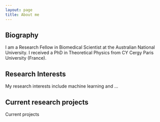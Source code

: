 ```yaml
---
layout: page
title: About me
---
```


## Biography

I am a Research Fellow in Biomedical Scientist at the Australian National University.
I received a PhD in Theoretical Physics from CY Cergy Paris University (France).


## Research Interests

My research interests include machine learning and ...


## Current research projects

Current projects







